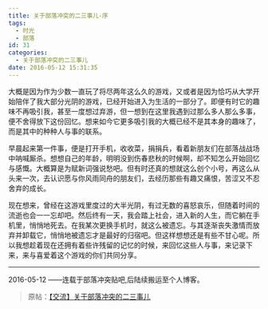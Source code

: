 ```yaml
---
title: 关于部落冲突的二三事儿-序
tags:
  - 时光
  - 部落
id: 31
categories:
  - 关于部落冲突的二三事儿
date: 2016-05-12 15:31:35
---
```


大概是因为作为少数一直玩了将尽两年这么久的游戏，又或者是因为恰巧从大学开始陪伴了我大部分光阴的游戏，已经开始进入为生活的一部分了。即便有时它的趣味不再吸引我，甚至一度想过弃游，但一想到在这里我遇到过那么多人那么多事，便不舍得放下这份回忆。想来如今它更多吸引我的大概已经不是其本身的趣味了，而是其中的种种人与事的联系。
<!--more-->
早晨起来第一件事，便是打开手机，收收菜，捐捐兵，看着新朋友们在部落战战场中呐喊厮杀。想想自己的年龄，明明没到伤春悲秋的时候啊，却不知怎么开始回忆与感慨。大概算是为赋新词强说愁吧。但有时还真的想就这么创个小号，再这么从头来一次，去认识愿与你风雨同舟的朋友们，去经历那些有趣又痛恨，苦涩又不忍舍弃的成长。

现在想来，曾经在这游戏里度过的大半光阴，有过无数的喜怒哀乐，但随着时间的流逝也会一一忘却吧。然后终有一天，我会踏上社会，进入新的人生，而它躺在手机里，悄悄地死去。在我某次更换手机时，就这么被遗忘。与其逐渐丧失激情而放弃并卸载它，悄悄地被遗忘才是最好的归宿吧。但这样想想还是有些不甘心呢。所以我想趁着现在还拥有着些许残留的记忆的时候，来回忆这些人与事，来记录下来，来与喜爱着这个游戏的你们共同分享。

* * *

2016-05-12
——连载于部落冲突贴吧,后陆续搬运至个人博客。

> 原帖：[【交流】关于部落冲突的二三事儿](https://tieba.baidu.com/p/4541806168)